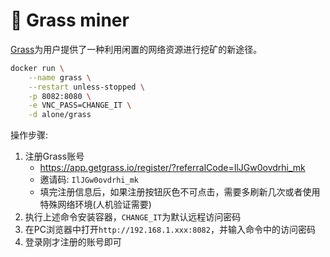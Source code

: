 # 🌱 Grass miner

[Grass](https://app.getgrass.io/register/?referralCode=IlJGw0ovdrhi_mk)为用户提供了一种利用闲置的网络资源进行挖矿的新途径。

```sh
docker run \
    --name grass \
    --restart unless-stopped \
    -p 8082:8080 \
    -e VNC_PASS=CHANGE_IT \
    -d alone/grass
```

操作步骤:
1. 注册Grass账号
   - https://app.getgrass.io/register/?referralCode=IlJGw0ovdrhi_mk
   - 邀请码: `IlJGw0ovdrhi_mk`
   - 填完注册信息后，如果注册按钮灰色不可点击，需要多刷新几次或者使用特殊网络环境(人机验证需要)
2. 执行上述命令安装容器，`CHANGE_IT`为默认远程访问密码
3. 在PC浏览器中打开`http://192.168.1.xxx:8082`，并输入命令中的访问密码
4. 登录刚才注册的账号即可
